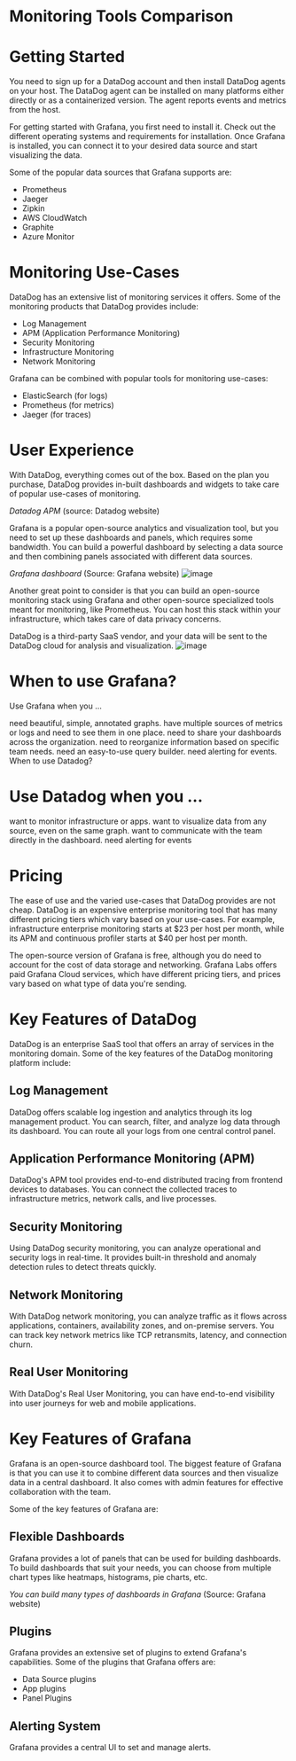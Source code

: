 # Monitoring Tools Comparison
# Getting Started

You need to sign up for a DataDog account and then install DataDog agents on your host. The DataDog agent can be installed on many platforms either directly or as a containerized version. The agent reports events and metrics from the host.

For getting started with Grafana, you first need to install it. Check out the different operating systems and requirements for installation. Once Grafana is installed, you can connect it to your desired data source and start visualizing the data.

Some of the popular data sources that Grafana supports are:

- Prometheus
- Jaeger
- Zipkin
- AWS CloudWatch
- Graphite
- Azure Monitor

# Monitoring Use-Cases

DataDog has an extensive list of monitoring services it offers. Some of the monitoring products that DataDog provides include:

- Log Management
- APM (Application Performance Monitoring)
- Security Monitoring
- Infrastructure Monitoring
- Network Monitoring

Grafana can be combined with popular tools for monitoring use-cases:

- ElasticSearch (for logs)
- Prometheus (for metrics)
- Jaeger (for traces)

# User Experience

With DataDog, everything comes out of the box. Based on the plan you purchase, DataDog provides in-built dashboards and widgets to take care of popular use-cases of monitoring.


*Datadog APM* (source: Datadog website)

Grafana is a popular open-source analytics and visualization tool, but you need to set up these dashboards and panels, which requires some bandwidth. You can build a powerful dashboard by selecting a data source and then combining panels associated with different data sources.


*Grafana dashboard* (Source: Grafana website)
![image](https://github.com/user-attachments/assets/05aba0d2-ab5c-4cd2-a6ca-3163a4bba49d)

Another great point to consider is that you can build an open-source monitoring stack using Grafana and other open-source specialized tools meant for monitoring, like Prometheus. You can host this stack within your infrastructure, which takes care of data privacy concerns.

DataDog is a third-party SaaS vendor, and your data will be sent to the DataDog cloud for analysis and visualization.
![image](https://github.com/user-attachments/assets/5226d5b5-b238-4fd8-9bfd-b8ef98f436cf)


# When to use Grafana?
Use Grafana when you …

need beautiful, simple, annotated graphs.
have multiple sources of metrics or logs and need to see them in one place.
need to share your dashboards across the organization.
need to reorganize information based on specific team needs.
need an easy-to-use query builder.
need alerting for events.
When to use Datadog?
# Use Datadog when you …

want to monitor infrastructure or apps.
want to visualize data from any source, even on the same graph.
want to communicate with the team directly in the dashboard.
need alerting for events



# Pricing

The ease of use and the varied use-cases that DataDog provides are not cheap. DataDog is an expensive enterprise monitoring tool that has many different pricing tiers which vary based on your use-cases. For example, infrastructure enterprise monitoring starts at $23 per host per month, while its APM and continuous profiler starts at $40 per host per month.

The open-source version of Grafana is free, although you do need to account for the cost of data storage and networking. Grafana Labs offers paid Grafana Cloud services, which have different pricing tiers, and prices vary based on what type of data you're sending.

# Key Features of DataDog

DataDog is an enterprise SaaS tool that offers an array of services in the monitoring domain. Some of the key features of the DataDog monitoring platform include:

## Log Management

DataDog offers scalable log ingestion and analytics through its log management product. You can search, filter, and analyze log data through its dashboard. You can route all your logs from one central control panel.

## Application Performance Monitoring (APM)

DataDog's APM tool provides end-to-end distributed tracing from frontend devices to databases. You can connect the collected traces to infrastructure metrics, network calls, and live processes.

## Security Monitoring

Using DataDog security monitoring, you can analyze operational and security logs in real-time. It provides built-in threshold and anomaly detection rules to detect threats quickly.

## Network Monitoring

With DataDog network monitoring, you can analyze traffic as it flows across applications, containers, availability zones, and on-premise servers. You can track key network metrics like TCP retransmits, latency, and connection churn.

## Real User Monitoring

With DataDog's Real User Monitoring, you can have end-to-end visibility into user journeys for web and mobile applications.

# Key Features of Grafana

Grafana is an open-source dashboard tool. The biggest feature of Grafana is that you can use it to combine different data sources and then visualize data in a central dashboard. It also comes with admin features for effective collaboration with the team.

Some of the key features of Grafana are:

## Flexible Dashboards

Grafana provides a lot of panels that can be used for building dashboards. To build dashboards that suit your needs, you can choose from multiple chart types like heatmaps, histograms, pie charts, etc.


*You can build many types of dashboards in Grafana* (Source: Grafana website)

## Plugins

Grafana provides an extensive set of plugins to extend Grafana's capabilities. Some of the plugins that Grafana offers are:

- Data Source plugins
- App plugins
- Panel Plugins

## Alerting System

Grafana provides a central UI to set and manage alerts.
